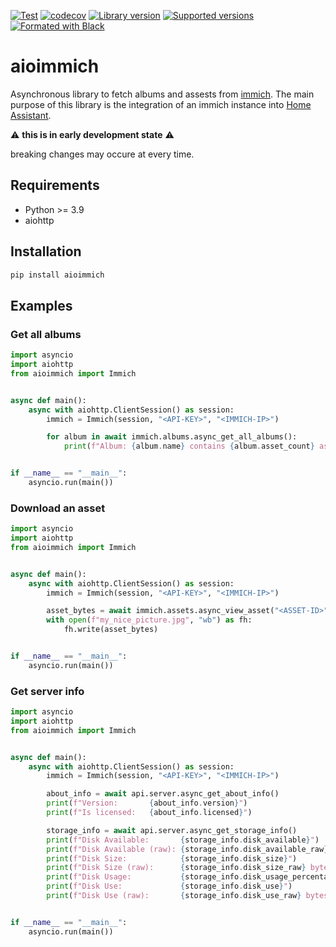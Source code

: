 [![Test](https://github.com/mib1185/aioimmich/actions/workflows/test.yml/badge.svg)](https://github.com/mib1185/aioimmich/actions/workflows/test.yml)
[![codecov](https://codecov.io/gh/mib1185/aioimmich/branch/main/graph/badge.svg?token=QRC1NSIONL)](https://codecov.io/gh/mib1185/aioimmich)
[![Library version](https://img.shields.io/pypi/v/aioimmich.svg)](https://pypi.org/project/aioimmich)
[![Supported versions](https://img.shields.io/pypi/pyversions/aioimmich.svg)](https://pypi.org/project/aioimmich)
[![Formated with Black](https://img.shields.io/badge/code%20style-black-000000.svg)](https://github.com/psf/black)


# aioimmich
Asynchronous library to fetch albums and assests from [immich](https://immich.app/). The main purpose of this library is the integration of an immich instance into [Home Assistant](https://www.home-assistant.io/).

:warning: **this is in early development state** :warning:

breaking changes may occure at every time.

## Requirements

- Python >= 3.9
- aiohttp

## Installation

```bash
pip install aioimmich
```

## Examples

### Get all albums

```python
import asyncio
import aiohttp
from aioimmich import Immich


async def main():
    async with aiohttp.ClientSession() as session:
        immich = Immich(session, "<API-KEY>", "<IMMICH-IP>")

        for album in await immich.albums.async_get_all_albums():
            print(f"Album: {album.name} contains {album.asset_count} assets")


if __name__ == "__main__":
    asyncio.run(main())
```

### Download an asset

```python
import asyncio
import aiohttp
from aioimmich import Immich


async def main():
    async with aiohttp.ClientSession() as session:
        immich = Immich(session, "<API-KEY>", "<IMMICH-IP>")

        asset_bytes = await immich.assets.async_view_asset("<ASSET-ID>", size="fullsize")
        with open(f"my_nice_picture.jpg", "wb") as fh:
            fh.write(asset_bytes)


if __name__ == "__main__":
    asyncio.run(main())
```

### Get server info

```python
import asyncio
import aiohttp
from aioimmich import Immich


async def main():
    async with aiohttp.ClientSession() as session:
        immich = Immich(session, "<API-KEY>", "<IMMICH-IP>")

        about_info = await api.server.async_get_about_info()
        print(f"Version:       {about_info.version}")
        print(f"Is licensed:   {about_info.licensed}")

        storage_info = await api.server.async_get_storage_info()
        print(f"Disk Available:       {storage_info.disk_available}")
        print(f"Disk Available (raw): {storage_info.disk_available_raw} bytes")
        print(f"Disk Size:            {storage_info.disk_size}")
        print(f"Disk Size (raw):      {storage_info.disk_size_raw} bytes")
        print(f"Disk Usage:           {storage_info.disk_usage_percentage}%")
        print(f"Disk Use:             {storage_info.disk_use}")
        print(f"Disk Use (raw):       {storage_info.disk_use_raw} bytes")


if __name__ == "__main__":
    asyncio.run(main())
```

